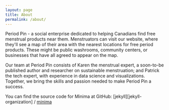 ```yaml
---
layout: page
title: About
permalink: /about/
---
```


Period Pin - a social enterprise dedicated to helping Canadians find free menstrual products near them. Menstruators can visit our website, where they'll see a map of their area with the nearest locations for free period products. These might be public washrooms, community centers, or businesses that have all agreed to appear on the map.

Our team at Period Pin consists of Karen the menstrual expert, a soon-to-be published author and researcher on sustainable menstruation; and Patrick the tech expert, with experience in data science and visualizations. Together, we bring the skills and passion needed to make Period Pin a success. 

You can find the source code for Minima at GitHub:
[jekyll][jekyll-organization] /
[minima](https://github.com/jekyll/minima)

